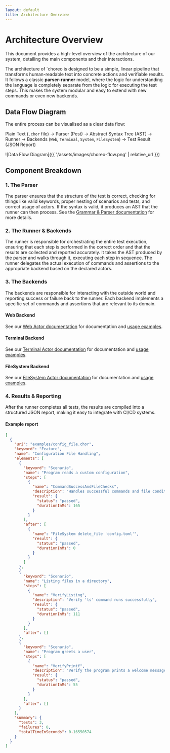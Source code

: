 ```yaml
---
layout: default
title: Architecture Overview
---
```


# Architecture Overview

This document provides a high-level overview of the architecture of our system, detailing the main components and their
interactions.

The architecture of `choreo is designed to be a simple, linear pipeline that transforms human-readable text into
concrete actions and verifiable results. It follows a classic **parser-runner** model, where the logic for understanding
the language is completely separate from the logic for executing the test steps. This makes the system modular and easy
to extend with new commands or even new backends.

## Data Flow Diagram

The entire process can be visualised as a clear data flow:

Plain Text (`.chor` file) -> Parser (Pest) -> Abstract Syntax Tree (AST) -> Runner -> Backends (`Web`, `Terminal`,
`System`, `FileSystem`) -> Test Result (JSON Report)

![Data Flow Diagram]({{ '/assets/images/choreo-flow.png' | relative_url }})

## Component Breakdown

### 1. The Parser

The parser ensures that the structure of the test is correct, checking for things like valid keywords, proper nesting of
scenarios and tests, and correct usage of actors. If the syntax is valid, it produces an AST that the runner can then
process. See the [Grammar & Parser documentation](../grammar-and-parser) for more details.

### 2. The Runner & Backends

The runner is responsible for orchestrating the entire test execution, ensuring that each step is performed in the
correct order and that the results are collected and reported accurately.
It takes the AST produced by the parser and walks through it, executing each step in sequence. The runner delegates the
actual execution of commands and assertions to the appropriate backend based on the declared actors.

### 3. The Backends

The backends are responsible for interacting with the outside world and reporting success or failure back to the
runner. Each backend implements a specific set of commands and assertions that are relevant to its domain.

#### Web Backend

See our [Web Actor documentation](../backend-web) for documentation and [usage examples](../examples-web).

#### Terminal Backend

See our [Terminal Actor documentation](../backend-terminal) for documentation
and [usage examples](../examples-terminal).

#### FileSystem Backend

See our [FileSystem Actor documentation](../backend-filesystem) for documentation
and [usage examples](../examples-filesystem).

### 4. Results & Reporting

After the runner completes all tests, the results are compiled into a structured
JSON report, making it easy to integrate with CI/CD systems.

#### Example report

```json
[
  {
    "uri": "examples/config_file.chor",
    "keyword": "Feature",
    "name": "Configuration File Handling",
    "elements": [
      {
        "keyword": "Scenario",
        "name": "Program reads a custom configuration",
        "steps": [
          {
            "name": "CommandSuccessAndFileChecks",
            "description": "Handles successful commands and file conditions",
            "result": {
              "status": "passed",
              "durationInMs": 165
            }
          }
        ],
        "after": [
          {
            "name": "FileSystem delete_file 'config.toml'",
            "result": {
              "status": "passed",
              "durationInMs": 0
            }
          }
        ]
      },
      {
        "keyword": "Scenario",
        "name": "Listing files in a directory",
        "steps": [
          {
            "name": "VerifyListing",
            "description": "Verify 'ls' command runs successfully",
            "result": {
              "status": "passed",
              "durationInMs": 111
            }
          }
        ],
        "after": []
      },
      {
        "keyword": "Scenario",
        "name": "Program greets a user",
        "steps": [
          {
            "name": "VerifyPrintf",
            "description": "Verify the program prints a welcome message",
            "result": {
              "status": "passed",
              "durationInMs": 55
            }
          }
        ],
        "after": []
      }
    ],
    "summary": {
      "tests": 3,
      "failures": 0,
      "totalTimeInSeconds": 0.16550574
    }
  }
]
```